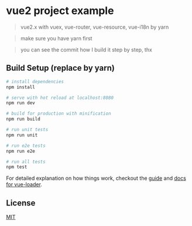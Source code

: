 # vue2 project example

> vue2.x with vuex, vue-router, vue-resource, vue-i18n by yarn

> make sure you have yarn first

> you can see the commit how I build it step by step, thx

## Build Setup (replace by yarn)

``` bash
# install dependencies
npm install

# serve with hot reload at localhost:8080
npm run dev

# build for production with minification
npm run build

# run unit tests
npm run unit

# run e2e tests
npm run e2e

# run all tests
npm test
```

For detailed explanation on how things work, checkout the [guide](http://vuejs-templates.github.io/webpack/) and [docs for vue-loader](http://vuejs.github.io/vue-loader).

## License

[MIT](http://opensource.org/licenses/MIT)
